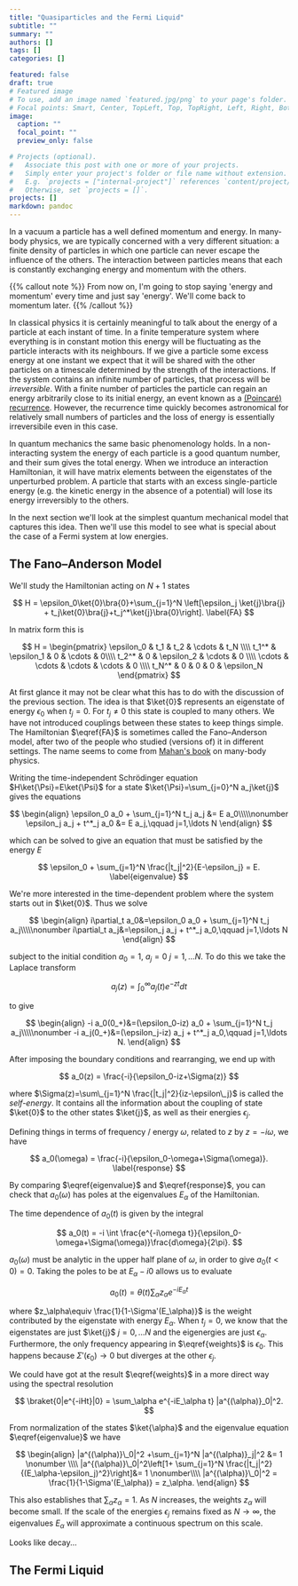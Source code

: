 ```yaml
---
title: "Quasiparticles and the Fermi Liquid"
subtitle: ""
summary: ""
authors: []
tags: []
categories: []

featured: false
draft: true
# Featured image
# To use, add an image named `featured.jpg/png` to your page's folder.
# Focal points: Smart, Center, TopLeft, Top, TopRight, Left, Right, BottomLeft, Bottom, BottomRight.
image:
  caption: ""
  focal_point: ""
  preview_only: false

# Projects (optional).
#   Associate this post with one or more of your projects.
#   Simply enter your project's folder or file name without extension.
#   E.g. `projects = ["internal-project"]` references `content/project/deep-learning/index.md`.
#   Otherwise, set `projects = []`.
projects: []
markdown: pandoc
---
```


In a vacuum a particle has a well defined momentum and energy. In many-body physics, we are typically concerned with a very different situation: a finite density of particles in which one particle can never escape the influence of the others. The interaction between particles means that each is constantly exchanging energy and momentum with the others. 


{{% callout note %}}
From now on, I'm going to stop saying 'energy and momentum' every time and just say 'energy'. We'll come back to momentum later.
{{% /callout %}}

In classical physics it is certainly meaningful to talk about the energy of a particle at each instant of time. In a finite temperature system where everything is in constant motion this energy will be fluctuating as the particle interacts with its neighbours. If we give a particle some excess energy at one instant we expect that it will be shared with the other particles on a timescale determined by the strength of the interactions. If the system contains an infinite number of particles, that process will be _irreversible_. With a finite number of particles the particle can regain an energy arbitrarily close to its initial energy, an event known as a [(Poincaré) recurrence](https://en.wikipedia.org/wiki/Poincar%C3%A9_recurrence_theorem). However, the recurrence time quickly becomes astronomical for relatively small numbers of particles and the loss of energy is essentially irreversibile even in this case.

In quantum mechanics the same basic phenomenology holds. In a non-interacting system the energy of each particle is a good quantum number, and their sum gives the total energy. When we introduce an interaction Hamiltonian, it will have matrix elements between the eigenstates of the unperturbed problem. A particle that starts with an excess single-particle energy (e.g. the kinetic energy in the absence of a potential) will lose its energy irreversibly to the others.

In the next section we'll look at the simplest quantum mechanical model that captures this idea. Then we'll use this model to see what is special about the case of a Fermi system at low energies.


## The Fano–Anderson Model

We'll study the Hamiltonian acting on $N+1$ states

$$
H = \epsilon_0\ket{0}\bra{0}+\sum_{j=1}^N \left[\epsilon_j \ket{j}\bra{j} + t_j\ket{0}\bra{j}+t_j^*\ket{j}\bra{0}\right].
\label{FA}
$$

In matrix form this is

$$
H = \begin{pmatrix}
\epsilon_0 & t_1 & t_2 & \cdots & t_N \\\\
t_1^* & \epsilon_1 & 0 & \cdots & 0\\\\
t_2^* & 0 & \epsilon_2  & \cdots & 0 \\\\
\cdots & \cdots & \cdots & \cdots & 0 \\\\
t_N^* & 0 & 0 & 0 & \epsilon_N
\end{pmatrix}
$$

At first glance it may not be clear what this has to do with the discussion of the previous section. The idea is that $\ket{0}$ represents an eigenstate of energy $\epsilon_0$ when $t_j=0$. For $t_j\neq 0$ this state is coupled to many others. We have not introduced couplings between these states to keep things simple. The Hamiltonian $\eqref{FA}$ is sometimes called the Fano–Anderson model, after two of the people who studied (versions of) it in different settings. The name seems to come from [Mahan's book](https://www.google.co.uk/books/edition/Many_Particle_Physics/0PPjBwAAQBAJ?hl=en&gbpv=0) on many-body physics.

Writing the time-independent Schrödinger equation $H\ket{\Psi}=E\ket{\Psi}$ for a state $\ket{\Psi}=\sum_{j=0}^N a_j\ket{j}$ gives the equations

$$
\begin{align}
\epsilon_0 a_0 + \sum_{j=1}^N t_j a_j &= E a_0\\\\\nonumber
\epsilon_j a_j + t^*_j a_0 &= E a_j,\qquad j=1,\ldots N
\end{align}
$$

which can be solved to give an equation that must be satisfied by the energy $E$

$$
\epsilon_0 +  \sum_{j=1}^N \frac{|t_j|^2}{E-\epsilon_j} = E.
\label{eigenvalue}
$$

We're more interested in the time-dependent problem where the system starts out in $\ket{0}$. Thus we solve

$$
\begin{align}
i\partial_t a_0&=\epsilon_0 a_0 + \sum_{j=1}^N t_j a_j\\\\\nonumber
i\partial_t a_j&=\epsilon_j a_j + t^*_j a_0,\qquad j=1,\ldots N
\end{align}
$$

subject to the initial condition $a_0=1$, $a_j=0$ $j=1,\ldots N$. To do this we take the Laplace transform

$$
a_j(z) = \int_0^\infty a_j(t)e^{-zt}dt
$$

to give 

$$
\begin{align}
-i a_0(0_+)&=(\epsilon_0-iz) a_0 + \sum_{j=1}^N t_j a_j\\\\\nonumber
-i a_j(0_+)&=(\epsilon_j-iz) a_j + t^*_j a_0,\qquad j=1,\ldots N.
\end{align}
$$

After imposing the boundary conditions and rearranging, we end up with

$$
a_0(z) = \frac{-i}{\epsilon_0-iz+\Sigma(z)}
$$

where $\Sigma(z)=\sum\_{j=1}^N \frac{|t_j|^2}{iz-\epsilon\_j}$ is called the _self-energy_. It contains all the information about the coupling of state $\ket{0}$ to the other states $\ket{j}$, as well as their energies $\epsilon_j$. 

Defining things in terms of frequency / energy $\omega$, related to $z$ by $z=-i\omega$, we have

$$
a_0(\omega) = \frac{-i}{\epsilon_0-\omega+\Sigma(\omega)}.
\label{response}
$$

By comparing $\eqref{eigenvalue}$ and $\eqref{response}$, you  can check that $a_0(\omega)$ has poles at the eigenvalues $E_\alpha$ of the Hamiltonian. 

The time dependence of $a_0(t)$ is given by the integral

$$
a_0(t) = -i \int \frac{e^{-i\omega t}}{\epsilon_0-\omega+\Sigma(\omega)}\frac{d\omega}{2\pi}.
$$

$a_0(\omega)$ must be analytic in the upper half plane of $\omega$, in order to give $a_0(t<0)=0$. Taking the poles to be at $E_\alpha-i0$ allows us to evaluate

$$
a_0(t) = \theta(t)\sum_\alpha z_\alpha e^{-iE_\alpha t}
\label{weights}
$$

where $z_\alpha\equiv \frac{1}{1-\Sigma'(E_\alpha)}$ is the weight contributed by the eigenstate with energy $E_\alpha$. When $t_j=0$, we know that the eigenstates are just $\ket{j}$ $j=0,\ldots N$ and the eigenergies are just $\epsilon_\alpha$. Furthermore, the only frequency appearing in $\eqref{weights}$ is $\epsilon_0$. This happens because $\Sigma'(\epsilon_0)\to 0$ but diverges at the other $\epsilon_j$.

We could have got at the result $\eqref{weights}$ in a more direct way using the spectral resolution

$$
\braket{0|e^{-iHt}|0} = \sum_\alpha e^{-iE_\alpha t} |a^{(\alpha)}_0|^2.
$$

From normalization of the states $\ket{\alpha}$ and the eigenvalue equation $\eqref{eigenvalue}$ we have

$$
\begin{align}
|a^{(\alpha)}\_0|^2 +\sum_{j=1}^N |a^{(\alpha)}_j|^2 &= 1 \nonumber \\\\
|a^{(\alpha)}\_0|^2\left[1+ \sum_{j=1}^N \frac{|t_j|^2}{(E_\alpha-\epsilon_j)^2}\right]&= 1 \nonumber\\\\
|a^{(\alpha)}\_0|^2 = \frac{1}{1-\Sigma'(E_\alpha)} = z_\alpha.
\end{align}
$$

This also establishes that $\sum_\alpha z_\alpha =1$. As $N$ increases, the weights $z_\alpha$ will become small. If the scale of the energies $\epsilon_j$ remains fixed as $N\to\infty$, the eigenvalues $E_\alpha$ will approximate a continuous spectrum on this scale.

Looks like decay...

## The Fermi Liquid
